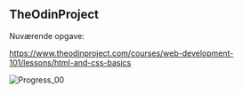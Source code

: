 ## TheOdinProject
Nuværende opgave:

https://www.theodinproject.com/courses/web-development-101/lessons/html-and-css-basics

![Progress_00](https://user-images.githubusercontent.com/64897055/87796085-31174d80-c849-11ea-9cbe-40a2e8801fac.png)
